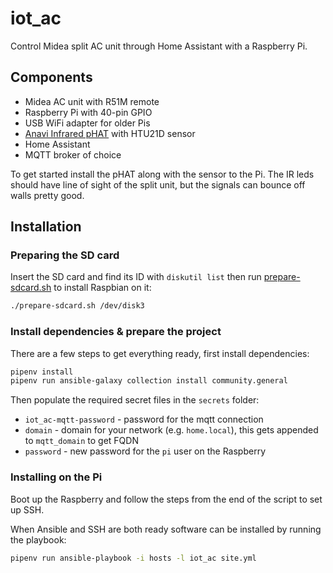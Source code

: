 # iot_ac

Control Midea split AC unit through Home Assistant with a Raspberry Pi.

## Components

* Midea AC unit with R51M remote
* Raspberry Pi with 40-pin GPIO
* USB WiFi adapter for older Pis
* [Anavi Infrared pHAT](https://www.crowdsupply.com/anavi-technology/infrared-phat) with HTU21D sensor
* Home Assistant
* MQTT broker of choice

To get started install the pHAT along with the sensor to the Pi. The IR leds should have line of sight of the split unit, but the signals can bounce off walls pretty good.

## Installation

### Preparing the SD card

Insert the SD card and find its ID with `diskutil list` then run [prepare-sdcard.sh](prepare-sdcard.sh) to install Raspbian on it:
```sh
./prepare-sdcard.sh /dev/disk3
```

### Install dependencies & prepare the project

There are a few steps to get everything ready, first install dependencies:
```sh
pipenv install
pipenv run ansible-galaxy collection install community.general
```

Then populate the required secret files in the `secrets` folder:
* `iot_ac-mqtt-password` - password for the mqtt connection
* `domain` - domain for your network (e.g. `home.local`), this gets appended to `mqtt_domain` to get FQDN
* `password` - new password for the `pi` user on the Raspberry

### Installing on the Pi

Boot up the Raspberry and follow the steps from the end of the script to set up SSH.

When Ansible and SSH are both ready software can be installed by running the playbook:
```sh
pipenv run ansible-playbook -i hosts -l iot_ac site.yml
```
